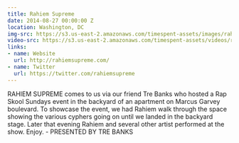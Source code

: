 ```yaml
---
title: Rahiem Supreme
date: 2014-08-27 00:00:00 Z
location: Washington, DC
img-src: https://s3.us-east-2.amazonaws.com/timespent-assets/images/rahiem-supreme.png
video-src: https://s3.us-east-2.amazonaws.com/timespent-assets/videos/rahiem-supreme.mp4
links:
- name: Website
  url: http://rahiemsupreme.com/
- name: Twitter
  url: https://twitter.com/rahiemsupreme
---
```


RAHIEM SUPREME comes to us via our friend Tre Banks who hosted a Rap Skool Sundays event in the backyard of an apartment on Marcus Garvey boulevard. To showcase the event, we had Rahiem walk through the space showing the various cyphers going on until we landed in the backyard stage. Later that evening Rahiem and several other artist performed at the show. Enjoy. - PRESENTED BY TRE BANKS
